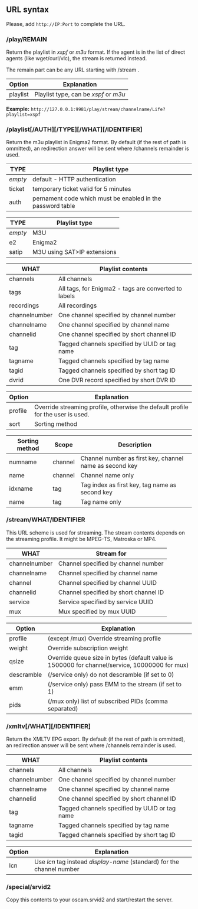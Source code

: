 ## URL syntax

Please, add `http://IP:Port` to complete the URL.

### /play/REMAIN

Return the playlist in *xspf* or *m3u* format. If the agent is in the list
of direct agents (like wget/curl/vlc), the stream is returned instead.

The remain part can be any URL starting with /stream .

Option   | Explanation
---------|------------------------------------------
playlist | Playlist type, can be *xspf* or *m3u*

**Example:** `http://127.0.0.1:9981/play/stream/channelname/Life?playlist=xspf`

### /playlist[/AUTH][/TYPE][/WHAT][/IDENTIFIER]

Return the m3u playlist in Enigma2 format. By default (if the rest of path
is ommitted), an redirection answer will be sent where /channels remainder
is used.

TYPE          | Playlist type
--------------|------------------------------------------------------------
*empty*       | default - HTTP authentication
ticket        | temporary ticket valid for 5 minutes
auth          | pernament code which must be enabled in the password table

TYPE          | Playlist type
--------------|------------------------------------------------------------
*empty*       | M3U
e2            | Enigma2
satip         | M3U using SAT>IP extensions

WHAT          | Playlist contents
--------------|------------------------------------------------------------
channels      | All channels
tags          | All tags, for Enigma2 - tags are converted to labels
recordings    | All recordings
channelnumber | One channel specified by channel number
channelname   | One channel specified by channel name
channelid     | One channel specified by short channel ID
tag           | Tagged channels specified by UUID or tag name
tagname       | Tagged channels specified by tag name
tagid         | Tagged channels specified by short tag ID
dvrid         | One DVR record specified by short DVR ID

Option   | Explanation
---------|------------------------------------------------------------------------------
profile  | Override streaming profile, otherwise the default profile for the user is used.
sort     | Sorting method

Sorting method | Scope    | Description
---------------|----------|-----------------------------------------------------------
numname        | channel  | Channel number as first key, channel name as second key
name           | channel  | Channel name only
idxname        | tag      | Tag index as first key, tag name as second key
name           | tag      | Tag name only


### /stream/WHAT/IDENTIFIER

This URL scheme is used for streaming. The stream contents depends on the
streaming profile. It might be MPEG-TS, Matroska or MP4.

WHAT          | Stream for
--------------|------------------------------------------------------------
channelnumber | Channel specified by channel number
channelname   | Channel specified by channel name
channel       | Channel specified by channel UUID
channelid     | Channel specified by short channel ID
service       | Service specified by service UUID
mux           | Mux specified by mux UUID

Option     | Explanation
-----------|------------------------------------------------------------------------------
profile    | (except /mux) Override streaming profile
weight     | Override subscription weight
qsize      | Override queue size in bytes (default value is 1500000 for channel/service, 10000000 for mux)
descramble | (/service only) do not descramble (if set to 0)
emm        | (/service only) pass EMM to the stream (if set to 1)
pids       | (/mux only) list of subscribed PIDs (comma separated)

### /xmltv[/WHAT][/IDENTIFIER]

Return the XMLTV EPG export. By default (if the rest of path
is ommitted), an redirection answer will be sent where /channels remainder
is used.

WHAT          | Playlist contents
--------------|------------------------------------------------------------
channels      | All channels
channelnumber | One channel specified by channel number
channelname   | One channel specified by channel name
channelid     | One channel specified by short channel ID
tag           | Tagged channels specified by UUID or tag name
tagname       | Tagged channels specified by tag name
tagid         | Tagged channels specified by short tag ID

Option     | Explanation
-----------|------------------------------------------------------------------------------
lcn        | Use _lcn_ tag instead _display-name_ (standard) for the channel number

### /special/srvid2

Copy this contents to your oscam.srvid2 and start/restart
the server.